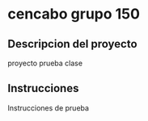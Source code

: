 # cencabo grupo 150
## Descripcion del proyecto
proyecto prueba clase
## Instrucciones
Instrucciones de prueba
